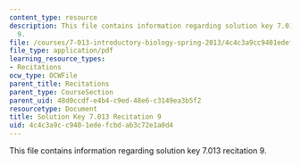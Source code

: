 ```yaml
---
content_type: resource
description: This file contains information regarding solution key 7.013 recitation
  9.
file: /courses/7-013-introductory-biology-spring-2013/4c4c3a9cc9401edefcbdab3c72e1a0d4_MIT7_013S12_RecitatSol_9.pdf
file_type: application/pdf
learning_resource_types:
- Recitations
ocw_type: OCWFile
parent_title: Recitations
parent_type: CourseSection
parent_uid: 48d0ccdf-e4b4-c9ed-48e6-c3149ea3b5f2
resourcetype: Document
title: Solution Key 7.013 Recitation 9
uid: 4c4c3a9c-c940-1ede-fcbd-ab3c72e1a0d4
---
```

This file contains information regarding solution key 7.013 recitation 9.

